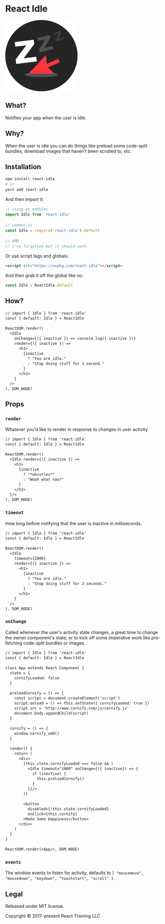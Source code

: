 # React Idle

![logo](./logo.png)

What?
-----

Notifies your app when the user is idle.

Why?
----

When the user is idle you can do things like preload some code-split bundles, download images that haven't been scrolled to, etc.

Installation
------------

```bash
npm install react-idle
# or
yarn add react-idle
```

And then import it:

```js
// using es modules
import Idle from 'react-idle'

// common.js
const Idle = require('react-idle').default

// AMD
// I've forgotten but it should work.
```

Or use script tags and globals.

```html
<script src="https://unpkg.com/react-idle"></script>
```

And then grab it off the global like so:

```js
const Idle = ReactIdle.default
```


How?
----

```render-babel
// import { Idle } from 'react-idle'
const { default: Idle } = ReactIdle

ReactDOM.render((
  <Idle
    onChange={({ inactive }) => console.log({ inactive })}
    render={({ inactive }) =>
      <h1>
        {inactive
          ? "You are idle."
          : "Stop doing stuff for 1 second."
        }
      </h1>
    }
  />
), DOM_NODE)
```

Props
-----

### `render`

Whatever you'd like to render in response to changes in user activity.

```render-babel
// import { Idle } from 'react-idle'
const { default: Idle } = ReactIdle

ReactDOM.render((
  <Idle render={({ inactive }) =>
    <h1>
      {inactive
        ? "*whistles*"
        : "Woah what now?"
      }
    </h1>
  }/>
), DOM_NODE)
```

### `timeout`

How long before notifying that the user is inactive in milliseconds.

```render-babel
// import { Idle } from 'react-idle'
const { default: Idle } = ReactIdle

ReactDOM.render((
  <Idle
    timeout={2000}
    render={({ inactive }) =>
      <h1>
        {inactive
          ? "You are idle."
          : "Stop doing stuff for 2 seconds."
        }
      </h1>
    }
  />
), DOM_NODE)
```

### `onChange`

Called whenever the user's activity state changes, a great time to change the owner component's state, or to kick off some imperative work like pre-fetching code-split bundles or images.

```render-babel
// import { Idle } from 'react-idle'
const { default: Idle } = ReactIdle

class App extends React.Component {
  state = {
    cornifyLoaded: false
  }

  preloadCornify = () => {
    const script = document.createElement('script')
    script.onload = () => this.setState({ cornifyLoaded: true })
    script.src = 'http://www.cornify.com/js/cornify.js'
    document.body.appendChild(script)
  }

  cornify = () => {
    window.cornify_add()
  }

  render() {
    return (
      <div>
        {this.state.cornifyLoaded === false && (
          <Idle timeout="1000" onChange={({ inactive}) => {
            if (inactive) {
              this.preloadCornify()
            }
          }}/>
        )}

        <button
          disabled={!this.state.cornifyLoaded}
          onClick={this.cornify}
        >Make Some Happiness</button>
      </div>
    )
  }
}

ReactDOM.render(<App/>, DOM_NODE)
```

### `events`

The window events to listen for activity, defaults to `[ "mousemove", "mousedown", "keydown", "touchstart", "scroll" ]`.


Legal
-----

Released under MIT license.

Copyright &copy; 2017-present React Training LLC
